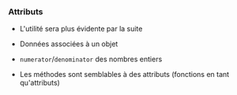 ### Attributs

* L'utilité sera plus évidente par la suite
* Données associées à un objet

* `numerator`/`denominator` des nombres entiers

* Les méthodes sont semblables à des attributs (fonctions en tant qu'attributs)
